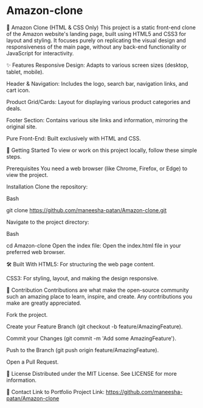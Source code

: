 # Amazon-clone
🛒 Amazon Clone (HTML & CSS Only)
This project is a static front-end clone of the Amazon website's landing page, built using HTML5 and CSS3 for layout and styling. It focuses purely on replicating the visual design and responsiveness of the main page, without any back-end functionality or JavaScript for interactivity.

✨ Features
Responsive Design: Adapts to various screen sizes (desktop, tablet, mobile).

Header & Navigation: Includes the logo, search bar, navigation links, and cart icon.

Product Grid/Cards: Layout for displaying various product categories and deals.

Footer Section: Contains various site links and information, mirroring the original site.

Pure Front-End: Built exclusively with HTML and CSS.

🚀 Getting Started
To view or work on this project locally, follow these simple steps.

Prerequisites
You need a web browser (like Chrome, Firefox, or Edge) to view the project.

Installation
Clone the repository:

Bash

git clone https://github.com/maneesha-patan/Amazon-clone.git


Navigate to the project directory:

Bash

cd Amazon-clone
Open the index file: Open the index.html file in your preferred web browser.

🛠️ Built With
HTML5: For structuring the web page content.

CSS3: For styling, layout, and making the design responsive.

🤝 Contribution
Contributions are what make the open-source community such an amazing place to learn, inspire, and create. Any contributions you make are greatly appreciated.

Fork the project.

Create your Feature Branch (git checkout -b feature/AmazingFeature).

Commit your Changes (git commit -m 'Add some AmazingFeature').

Push to the Branch (git push origin feature/AmazingFeature).

Open a Pull Request.

📄 License
Distributed under the MIT License. See LICENSE for more information.

📧 Contact
 Link to Portfolio Project Link: https://github.com/maneesha-patan/Amazon-clone
